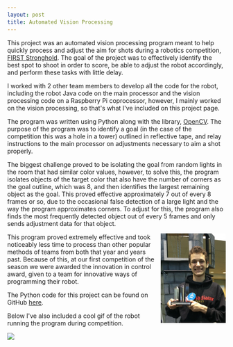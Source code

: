 ```yaml
---
layout: post
title: Automated Vision Processing
---
```


This project was an automated vision processing program meant to help quickly process and adjust the aim for shots during a robotics competition, [FIRST Stronghold](https://en.wikipedia.org/wiki/FIRST_Stronghold). The goal of the project was to effectively identify the best spot to shoot in order to score, be able to adjust the robot accordingly, and perform these tasks with little delay.

I worked with 2 other team members to develop all the code for the robot, including the robot Java code on the main processor and the vision processing code on a Raspberry Pi coprocessor, however, I mainly worked on the vision processing, so that's what I've included on this project page.

The program was written using Python along with the library, [OpenCV](http://opencv.org/). The purpose of the program was to identify a goal (in the case of the competition this was a hole in a tower) outlined in reflective tape, and relay instructions to the main processor on adjustments necessary to aim a shot properly.

The biggest challenge proved to be isolating the goal from random lights in the room that had similar color values, however, to solve this, the program isolates objects of the target color that also have the number of corners as the goal outline, which was 8, and then identifies the largest remaining object as the goal. This proved effective approximately 7 out of every 8 frames or so, due to the occasional false detection of a large light and the way the program approximates corners. To adjust for this, the program also finds the most frequently detected object out of every 5 frames and only sends adjustment data for that object.

<img src="/downloads/ControlAward.jpg" width="150" align="right">

This program proved extremely effective and took noticeably less time to process than other popular methods of teams from both that year and years past. Because of this, at our first competition of the season we were awarded the innovation in control award, given to a team for innovative ways of programming their robot.

The Python code for this project can be found on GitHub [here](https://github.com/jviszlai/OpenCV-FRC-Vision-Processing).

Below I've also included a cool gif of the robot running the program during competition.

<img src="/downloads/autoshot.gif">